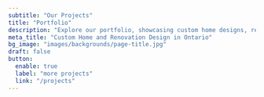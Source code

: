 ```yaml
---
subtitle: "Our Projects"
title: "Portfolio"
description: "Explore our portfolio, showcasing custom home designs, renovation plans, and construction solutions. See how our expertise in construction design helps clients bring their ideas to life."
meta_title: "Custom Home and Renovation Design in Ontario"
bg_image: "images/backgrounds/page-title.jpg"
draft: false
button:
  enable: true
  label: "more projects"
  link: "/projects"
---
```

